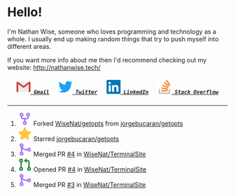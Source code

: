 <!--About Me--->


<!--Tools/Languages--->
<h1> Hello! </h1>
<p>I'm Nathan Wise, someone who loves programming and technology as a whole. I usually end up making random things that try to push myself into different areas.

If you want more info about me then I'd recommend checking out my website: http://nathanwise.tech/</p>

<!--Contacts--->
<h5 align="center">
	<code><a href="mailto:nathan88wise@gmail.com"><img alt="Gmail" width=32 src="res/logos/gmail.svg"> Gmail</a></code>
	&emsp;
	<code><a href="https://twitter.com/WiseNatDev" title="Twitter Profile"><img alt="Twitter" width=32 src="res/logos/twitter.svg"> Twitter</a></code>
	&emsp;
	<code><a href="https://www.linkedin.com/in/nathan-w-5592ba1b5/" title="LinkedIn Profile"><img alt="LinkedIn" width=32 src="res/logos/linkedin.svg"> LinkedIn</a></code>
	&emsp;
	<code><a href="https://stackoverflow.com/users/11125378/wisenat" title="Stack Overflow Profile"><img alt="Stack Overflow" width=32 src="res/logos/stackoverflow.svg"> Stack Overflow</a></code>
</h5>

---

<!--GitHub Recent Activity--->

<!--RECENT_ACTIVITY:start-->
1. ![repo-forked](res/octicons/repo-forked.svg) Forked [WiseNat/getopts](https://github.com/WiseNat/getopts) from [jorgebucaran/getopts](https://github.com/jorgebucaran/getopts)
2. ![star](res/octicons/star.svg) Starred [jorgebucaran/getopts](https://github.com/jorgebucaran/getopts)
3. ![pr-merged](res/octicons/pr-merged.svg) Merged PR [#4](https://github.com/WiseNat/TerminalSite/pull/4) in [WiseNat/TerminalSite](https://github.com/WiseNat/TerminalSite)
4. ![pr-created](res/octicons/pr-created.svg) Opened PR [#4](https://github.com/WiseNat/TerminalSite/pull/4) in [WiseNat/TerminalSite](https://github.com/WiseNat/TerminalSite)
5. ![pr-merged](res/octicons/pr-merged.svg) Merged PR [#3](https://github.com/WiseNat/TerminalSite/pull/3) in [WiseNat/TerminalSite](https://github.com/WiseNat/TerminalSite)
<!--RECENT_ACTIVITY:end-->

<!--**WiseNat/WiseNat** is a ✨ _special_ ✨ repository because its `README.md` (this file) appears on your GitHub profile.-->
